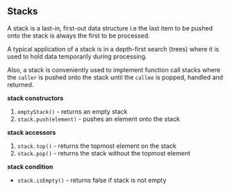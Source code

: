 ## Stacks

A stack is a last-in, first-out data structure i.e the last item to be pushed onto the 
stack is always the first to be processed.

A typical application of a stack is in a depth-first search (trees) where it is used to 
hold data temporarily during processing.

Also, a stack is conveniently used to implement function call stacks where the `caller` 
is pushed onto the stack until the `callee` is popped, handled and returned.

**stack constructors**
1. `emptyStack()` - returns an empty stack
2. `stack.push(element)` - pushes an element onto the stack
 
**stack accessors**
1. `stack.top()` - returns the topmost element on the stack
2. `stack.pop()` - returns the stack without the topmost element

**stack condition**
- `stack.isEmpty()` - returns false if stack is not empty